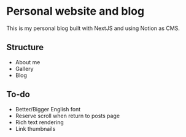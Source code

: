 # Personal website and blog

This is my personal blog built with NextJS and using Notion as CMS.

## Structure

- About me
- Gallery
- Blog

## To-do

- Better/Bigger English font
- Reserve scroll when return to posts page
- Rich text rendering
- Link thumbnails
